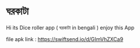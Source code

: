 # ঘরকাটা
 Hi its Dice 
roller app ( ঘরকাটা  in bengali ) enjoy this App


file apk link : https://swiftsend.io/d/GImVhZXCa9 
